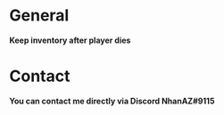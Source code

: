 # General
**Keep inventory after player dies**

# Contact
**You can contact me directly via Discord NhanAZ#9115**
